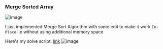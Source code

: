 <h3> Merge Sorted Array </h3>

![image](https://github.com/h4ckyou/h4ckyou.github.io/assets/127159644/c638870c-959f-475a-813d-d8c2b1347c2c)

I just implemented Merge Sort Algorithm with some edit to make it work `In-Place` i.e without using additional memory space

Here's my solve script: [link](https://github.com/h4ckyou/h4ckyou.github.io/blob/main/posts/programming/Leetcode/Merge%20Sorted%20Array/solve.py)
![image](https://github.com/h4ckyou/h4ckyou.github.io/assets/127159644/26288396-35a4-45c4-aa0a-2d2a294c925b)
